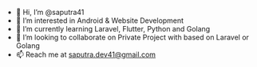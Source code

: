 - 👋 Hi, I’m @saputra41
- 👀 I’m interested in Android & Website Development
- 🌱 I’m currently learning Laravel, Flutter, Python and Golang
- 💞️ I’m looking to collaborate on Private Project with based on Laravel or Golang
- 📫 Reach me at saputra.dev41@gmail.com

<!---
saputra41/saputra41 is a ✨ special ✨ repository because its `README.md` (this file) appears on your GitHub profile.
You can click the Preview link to take a look at your changes.
--->
